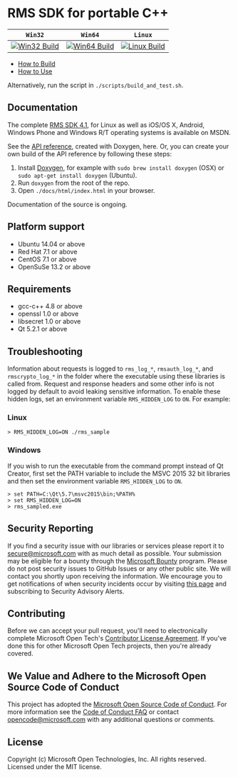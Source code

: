 # RMS SDK for portable C++

| **`Win32`** | **`Win64`** | **`Linux`** | 
|-----------------|-------------------|---------------|
| [![Win32 Build](https://img.shields.io/vso/build/msazure/b32aa71e-8ed2-41b2-9d77-5bc261222004/1218.svg)](https://msazure.visualstudio.com/One/RMS-Client/_build/index?context=Mine&path=%5CCustom%5CRMS&definitionId=1218&_a=completed) | [![Win64 Build](https://img.shields.io/vso/build/msazure/b32aa71e-8ed2-41b2-9d77-5bc261222004/3062.svg)](https://msazure.visualstudio.com/One/RMS-Client/_build/index?context=Mine&path=%5CCustom%5CRMS&definitionId=3062&_a=completed) | [![Linux Build](https://img.shields.io/vso/build/msazure/b32aa71e-8ed2-41b2-9d77-5bc261222004/625.svg)](https://msazure.visualstudio.com/One/RMS-Client/_build/index?context=Mine&path=%5CCustom%5CRMS&definitionId=625&_a=completed) |

- [How to Build](./docs/how_to_build_it.md)
- [How to Use](./docs/how_to_use_it.md)

Alternatively, run the script in `./scripts/build_and_test.sh`.

## Documentation

The complete [RMS SDK 4.1](https://msdn.microsoft.com/en-us/Library/dn758244%28v=vs.85%29.aspx?f=255&MSPPError=-2147217396), for Linux as well as iOS/OS X, Android, Windows Phone and Windows R/T operating systems is available on MSDN.

See the [API reference](http://azuread.github.io/rms-sdk-for-cpp/index.html), created with Doxygen, here. Or, you can create your own build of the API reference by following these steps: 

1. Install [Doxygen], for example with `sudo brew install doxygen` (OSX) or `sudo apt-get install doxygen` (Ubuntu).
2. Run `doxygen` from the root of the repo.
3. Open `./docs/html/index.html` in your browser.

[Doxygen]: http://www.doxygen.org

Documentation of the source is ongoing.

## Platform support
* Ubuntu 14.04 or above
* Red Hat 7.1 or above
* CentOS 7.1 or above
* OpenSuSe 13.2 or above

## Requirements
* gcc-c++ 4.8 or above
* openssl 1.0 or above
* libsecret 1.0 or above
* Qt 5.2.1 or above 

## Troubleshooting

Information about requests is logged to `rms_log_*`, `rmsauth_log_*`, and `rmscrypto_log_*` in the folder where the executable using these libraries is called from. Request and response headers and some other info is not logged by default to avoid leaking sensitive information. To enable these hidden logs, set an environment variable `RMS_HIDDEN_LOG` to `ON`. For example:

### Linux
```
> RMS_HIDDEN_LOG=ON ./rms_sample
```
### Windows
If you wish to run the executable from the command prompt instead of Qt Creator, first set the PATH variable to include the MSVC 2015 32 bit libraries and then set the environment variable `RMS_HIDDEN_LOG` to `ON`.
```
> set PATH=C:\Qt\5.7\msvc2015\bin;%PATH%
> set RMS_HIDDEN_LOG=ON
> rms_sampled.exe
```

## Security Reporting

If you find a security issue with our libraries or services please report it to [secure@microsoft.com](mailto:secure@microsoft.com) with as much detail as possible. Your submission may be eligible for a bounty through the [Microsoft Bounty](http://aka.ms/bugbounty) program. Please do not post security issues to GitHub Issues or any other public site. We will contact you shortly upon receiving the information. We encourage you to get notifications of when security incidents occur by visiting [this page](https://technet.microsoft.com/en-us/security/dd252948) and subscribing to Security Advisory Alerts.

## Contributing

Before we can accept your pull request, you'll need to electronically complete Microsoft Open Tech's [Contributor License Agreement](https://cla.msopentech.com/). If you've done this for other Microsoft Open Tech projects, then you're already covered.

## We Value and Adhere to the Microsoft Open Source Code of Conduct

This project has adopted the [Microsoft Open Source Code of Conduct](https://opensource.microsoft.com/codeofconduct/). For more information see the [Code of Conduct FAQ](https://opensource.microsoft.com/codeofconduct/faq/) or contact [opencode@microsoft.com](mailto:opencode@microsoft.com) with any additional questions or comments.

## License

Copyright (c) Microsoft Open Technologies, Inc. All rights reserved. Licensed under the MIT license.
